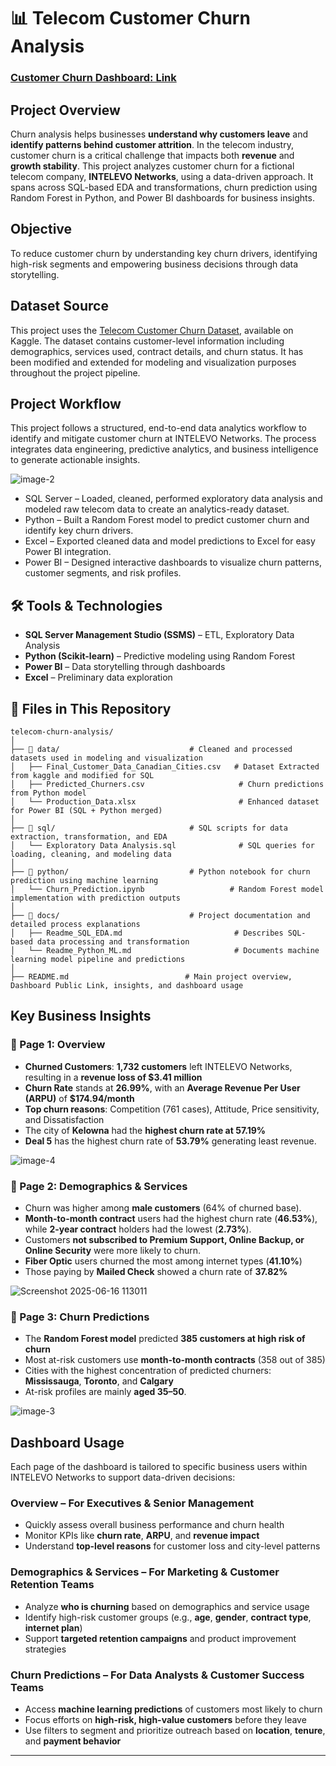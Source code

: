 # 📊 Telecom Customer Churn Analysis 

### [Customer Churn Dashboard: Link](https://app.powerbi.com/view?r=eyJrIjoiODJhYjA3MDEtY2JjZi00OGQ5LWI5Y2YtNmI1Zjg0ZTdhMWE2IiwidCI6ImI2NDE3Y2QwLTFmNzMtNDQ3MS05YTM5LTIwOTUzODIyYTM0YSIsImMiOjN9)

## Project Overview
Churn analysis helps businesses **understand why customers leave** and **identify patterns behind customer attrition**. In the telecom industry, customer churn is a critical challenge that impacts both **revenue** and **growth stability**. This project analyzes customer churn for a fictional telecom company, **INTELEVO Networks**, using a data-driven approach. It spans across SQL-based EDA and transformations, churn prediction using Random Forest in Python, and Power BI dashboards for business insights.


## Objective
To reduce customer churn by understanding key churn drivers, identifying high-risk segments and empowering business decisions through data storytelling.

## Dataset Source
This project uses the [Telecom Customer Churn Dataset](https://www.kaggle.com/datasets/shilongzhuang/telecom-customer-churn-by-maven-analytics), available on Kaggle. The dataset contains customer-level information including demographics, services used, contract details, and churn status. It has been modified and extended for modeling and visualization purposes throughout the project pipeline.

## Project Workflow
This project follows a structured, end-to-end data analytics workflow to identify and mitigate customer churn at INTELEVO Networks. The process integrates data engineering, predictive analytics, and business intelligence to generate actionable insights.

![image-2](https://github.com/user-attachments/assets/b0db173c-c112-4194-a10d-4c4172ebe02d)


- SQL Server – Loaded, cleaned, performed exploratory data analysis and modeled raw telecom data to create an analytics-ready dataset.
- Python – Built a Random Forest model to predict customer churn and identify key churn drivers.
- Excel – Exported cleaned data and model predictions to Excel for easy Power BI integration.
- Power BI – Designed interactive dashboards to visualize churn patterns, customer segments, and risk profiles.

## 🛠 Tools & Technologies
- **SQL Server Management Studio (SSMS)** – ETL, Exploratory Data Analysis
- **Python (Scikit-learn)** – Predictive modeling using Random Forest
- **Power BI** – Data storytelling through dashboards
- **Excel** – Preliminary data exploration

## 📂 Files in This Repository

```plaintext
telecom-churn-analysis/
│
├── 📁 data/                             # Cleaned and processed datasets used in modeling and visualization
│   ├── Final_Customer_Data_Canadian_Cities.csv   # Dataset Extracted from kaggle and modified for SQL
│   ├── Predicted_Churners.csv                     # Churn predictions from Python model
│   └── Production_Data.xlsx                       # Enhanced dataset for Power BI (SQL + Python merged)
│
├── 📁 sql/                              # SQL scripts for data extraction, transformation, and EDA
│   └── Exploratory Data Analysis.sql              # SQL queries for loading, cleaning, and modeling data
│
├── 📁 python/                           # Python notebook for churn prediction using machine learning
│   └── Churn_Prediction.ipynb                   # Random Forest model implementation with prediction outputs
│
├── 📁 docs/                             # Project documentation and detailed process explanations
│   ├── Readme_SQL_EDA.md                         # Describes SQL-based data processing and transformation
│   └── Readme_Python_ML.md                       # Documents machine learning model pipeline and predictions
│
├── README.md                          # Main project overview, Dashboard Public Link, insights, and dashboard usage

```

## Key Business Insights

### 📄 Page 1: Overview
- **Churned Customers**: **1,732 customers** left INTELEVO Networks, resulting in a **revenue loss of $3.41 million**
- **Churn Rate** stands at **26.99%**, with an **Average Revenue Per User (ARPU)** of **$174.94/month**
- **Top churn reasons**: Competition (761 cases), Attitude, Price sensitivity, and Dissatisfaction
- The city of **Kelowna** had the **highest churn rate at 57.19%**
- **Deal 5** has the highest churn rate of **53.79%** generating least revenue.
  
![image-4](https://github.com/user-attachments/assets/2b9e5a57-b3b9-47d0-bcb9-54304f1f5cf5)


### 📄 Page 2: Demographics & Services
- Churn was higher among **male customers** (64% of churned base).
- **Month-to-month contract** users had the highest churn rate (**46.53%**), while **2-year contract** holders had the lowest (**2.73%**).
- Customers **not subscribed to Premium Support, Online Backup, or Online Security** were more likely to churn.
- **Fiber Optic** users churned the most among internet types (**41.10%**)
- Those paying by **Mailed Check** showed a churn rate of **37.82%**

![Screenshot 2025-06-16 113011](https://github.com/user-attachments/assets/75fd97b8-a0c7-4b84-98d0-29ee9fb09a5b)

### 📄 Page 3: Churn Predictions
- The **Random Forest model** predicted **385 customers at high risk of churn**
- Most at-risk customers use **month-to-month contracts** (358 out of 385)
- Cities with the highest concentration of predicted churners: **Mississauga**, **Toronto**, and **Calgary**
- At-risk profiles are mainly **aged 35–50**.

![image-3](https://github.com/user-attachments/assets/c842a4e6-609b-4600-b555-b4be1283fc6b)


## Dashboard Usage

Each page of the dashboard is tailored to specific business users within INTELEVO Networks to support data-driven decisions:

### Overview – For Executives & Senior Management
- Quickly assess overall business performance and churn health
- Monitor KPIs like **churn rate**, **ARPU**, and **revenue impact**
- Understand **top-level reasons** for customer loss and city-level patterns

### Demographics & Services – For Marketing & Customer Retention Teams
- Analyze **who is churning** based on demographics and service usage
- Identify high-risk customer groups (e.g., **age**, **gender**, **contract type**, **internet plan**)
- Support **targeted retention campaigns** and product improvement strategies

### Churn Predictions – For Data Analysts & Customer Success Teams
- Access **machine learning predictions** of customers most likely to churn
- Focus efforts on **high-risk, high-value customers** before they leave
- Use filters to segment and prioritize outreach based on **location**, **tenure**, and **payment behavior**

---

